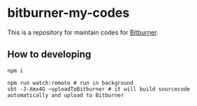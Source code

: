 # bitburner-my-codes
This is a repository for maintain codes for [Bitburner](https://store.steampowered.com/app/1812820/Bitburner/).

## How to developing

```
npm i

npm run watch:remote # run in background
sbt -J-Xmx4G ~uploadToBitburner # it will build sourcecode automatically and upload to Bitburner
```
